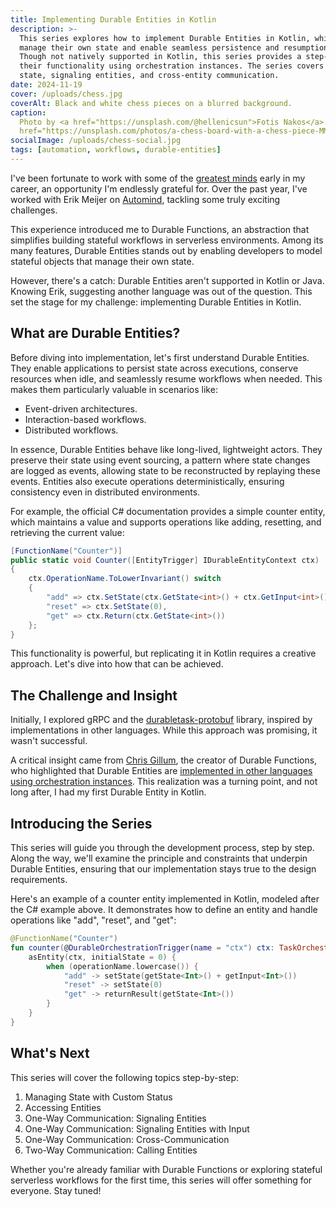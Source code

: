 ```yaml
---
title: Implementing Durable Entities in Kotlin
description: >-
  This series explores how to implement Durable Entities in Kotlin, which are stateful objects that
  manage their own state and enable seamless persistence and resumption in serverless workflows.
  Though not natively supported in Kotlin, this series provides a step-by-step guide to replicating
  their functionality using orchestration instances. The series covers topics such as managing
  state, signaling entities, and cross-entity communication.
date: 2024-11-19
cover: /uploads/chess.jpg
coverAlt: Black and white chess pieces on a blurred background.
caption:
  Photo by <a href="https://unsplash.com/@hellenicsun">Fotis Nakos</a> on <a
  href="https://unsplash.com/photos/a-chess-board-with-a-chess-piece-MMgrFmTRpSU">Unsplash</a>
socialImage: /uploads/chess-social.jpg
tags: [automation, workflows, durable-entities]
---
```


I've been fortunate to work with some of the [greatest minds](https://factor10.com/) early in my
career, an opportunity I'm endlessly grateful for. Over the past year, I've worked with Erik Meijer
on [Automind](https://fortune.com/2024/04/02/mark-zuckerberg-ai-jobs-meta-brain-drain-erik-meijer/),
tackling some truly exciting challenges.

This experience introduced me to Durable Functions, an abstraction that simplifies building stateful
workflows in serverless environments. Among its many features, Durable Entities stands out by
enabling developers to model stateful objects that manage their own state.

However, there's a catch: Durable Entities aren't supported in Kotlin or Java. Knowing Erik,
suggesting another language was out of the question. This set the stage for my challenge:
implementing Durable Entities in Kotlin.

## What are Durable Entities?

Before diving into implementation, let's first understand Durable Entities. They enable applications
to persist state across executions, conserve resources when idle, and seamlessly resume workflows
when needed. This makes them particularly valuable in scenarios like:

- Event-driven architectures.
- Interaction-based workflows.
- Distributed workflows.

In essence, Durable Entities behave like long-lived, lightweight actors. They preserve their state
using event sourcing, a pattern where state changes are logged as events, allowing state to be
reconstructed by replaying these events. Entities also execute operations deterministically,
ensuring consistency even in distributed environments.

For example, the official C# documentation provides a simple counter entity, which maintains a value
and supports operations like adding, resetting, and retrieving the current value:

```csharp
[FunctionName("Counter")]
public static void Counter([EntityTrigger] IDurableEntityContext ctx)
{
    ctx.OperationName.ToLowerInvariant() switch
    {
        "add" => ctx.SetState(ctx.GetState<int>() + ctx.GetInput<int>()),
        "reset" => ctx.SetState(0),
        "get" => ctx.Return(ctx.GetState<int>())
    };
}
```

This functionality is powerful, but replicating it in Kotlin requires a creative approach. Let's
dive into how that can be achieved.

## The Challenge and Insight

Initially, I explored gRPC and the
[durabletask-protobuf](https://github.com/microsoft/durabletask-protobuf) library, inspired by
implementations in other languages. While this approach was promising, it wasn't successful.

A critical insight came from [Chris Gillum](https://github.com/cgillum), the creator of Durable
Functions, who highlighted that Durable Entities are
[implemented in other languages using orchestration instances](https://github.com/microsoft/durabletask-java/issues/194#issuecomment-2397984973).
This realization was a turning point, and not long after, I had my first Durable Entity in Kotlin.

## Introducing the Series

This series will guide you through the development process, step by step. Along the way, we'll
examine the principle and constraints that underpin Durable Entities, ensuring that our
implementation stays true to the design requirements.

Here's an example of a counter entity implemented in Kotlin, modeled after the C# example above. It
demonstrates how to define an entity and handle operations like "add", "reset", and "get":

```kotlin
@FunctionName("Counter")
fun counter(@DurableOrchestrationTrigger(name = "ctx") ctx: TaskOrchestrationContext) {
    asEntity(ctx, initialState = 0) {
        when (operationName.lowercase()) {
            "add" -> setState(getState<Int>() + getInput<Int>())
            "reset" -> setState(0)
            "get" -> returnResult(getState<Int>())
        }
    }
}
```

## What's Next

This series will cover the following topics step-by-step:

1. Managing State with Custom Status
2. Accessing Entities
3. One-Way Communication: Signaling Entities
4. One-Way Communication: Signaling Entities with Input
5. One-Way Communication: Cross-Communication
6. Two-Way Communication: Calling Entities

Whether you're already familiar with Durable Functions or exploring stateful serverless workflows
for the first time, this series will offer something for everyone. Stay tuned!

